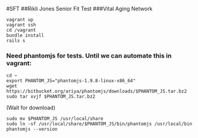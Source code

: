 #SFT
##Rikli Jones Senior Fit Test
###Vital Aging Network

```
vagrant up
vagrant ssh
cd /vagrant
bundle install
rails s
```

### Need phantomjs for tests.  Until we can automate this in vagrant:
```
cd ~
export PHANTOM_JS="phantomjs-1.9.8-linux-x86_64"
wget https://bitbucket.org/ariya/phantomjs/downloads/$PHANTOM_JS.tar.bz2
sudo tar xvjf $PHANTOM_JS.tar.bz2
```
(Wait for download)
```
sudo mv $PHANTOM_JS /usr/local/share
sudo ln -sf /usr/local/share/$PHANTOM_JS/bin/phantomjs /usr/local/bin
phantomjs --version
```
